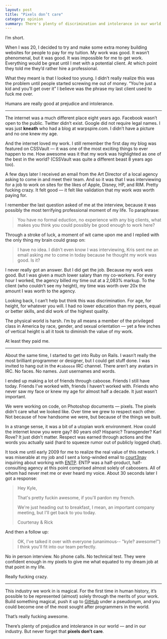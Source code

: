 ```yaml
---
layout: post
title: "Pixels don’t care"
category: opinion
summary: There's plenty of discrimination and intolerance in our world, but never forget that pixels don't care.
---
```


I’m short.

When I was 20, I decided to try and make some extra money building websites for people to pay for my tuition. My work was good. It wasn’t phenomenal, but it was good. It was impossible for me to get work. Everything would be great until I met with a potential client. At which point they told me they’d rather hire a professional.

What they meant is that I looked too young. I didn’t really realize this was the problem until people started screwing me out of money. “You’re just a kid and you’ll get over it” I believe was the phrase my last client used to fuck me over.

Humans are really good at prejudice and intolerance.

----

The internet was a much different place eight years ago. Facebook wasn’t open to the public. Twitter didn’t exist. Google did not require legal names. I was just **kneath** who had a blog at warpspire.com. I didn’t have a picture and no one knew my age.

And the internet loved my work. I still remember the first day my blog was featured on CSSVault — it was one of the most exciting things to ever happen to me. How awesome was it that my work was highlighted as one of the best in the world? (CSSVault was quite a different beast 8 years ago too).

A few days later I received an email from the Art Director of a local agency asking to come in and meet their team. And so it was that I was interviewing for a job to work on sites for the likes of Apple, Disney, HP, and RIM. Pretty fucking crazy. It felt good — it felt like validation that my work *was* worth paying for.

I remember the last question asked of me at the interview, because it was possibly the most terrifying professional moment of my life. To paraphrase:

> You have no formal eduction, no experience with any big clients, what makes you think you could possibly be good enough to work here?

Through a stroke of luck, a moment of wit came upon me and I replied with the only thing my brain could grasp on:

> I have no idea. I didn’t even know I was interviewing, Kris sent me an email asking *me* to come in today because he thought my work was good. Is it?

I never really got an answer. But I did get the job. Because my work *was* good. But I was given a much lower salary than my co-workers. For every hour I worked, the agency billed my time out at a 2,083% markup. To the client (who couldn’t see my height), my time was worth over 20x the amount I was worth to the agency.

Looking back, I can’t help but think this was discrimination. For age, for height, for whatever you will. I had no lower education than my peers, equal or better skills, and did work of the highest quality.

The physical world is harsh. I’m by all means a member of the privileged class in America by race, gender, and sexual orientation — yet a few inches of vertical height is all it took to diminish the value of my work.

At least they paid me.

----

About the same time, I started to get into Ruby on Rails. I wasn’t really the most brilliant programmer or designer, but I could get stuff done. I was invited to hang out in the `#caboose` IRC channel. There aren’t any avatars in IRC. No faces. No names. Just usernames and words.

I ended up making a lot of friends through caboose. Friends I still have today. Friends I’ve worked with, friends I haven’t worked with. Friends who never saw my face or knew my age for almost half a decade. It just wasn’t important.

We were working on code, on Photoshop documents — pixels. The pixels didn’t care what we looked like. Over time we grew to respect each other. Not because of how handsome we were, but because of the things we built.

In a strange sense, it was a bit of a utopian work environment. How could the internet know you were gay? 80 years old? Hispanic? Transgender? Karl Rove? It just didn’t matter. Respect was earned through actions and the words you actually said (hard to squeeze rumor out of publicly logged chat).

It took me until early 2009 for me to realize the real value of this network. I was miserable at my job and  I sent a long-winded email to [court3nay](https://twitter.com/court3nay) inquiring about working with [ENTP](http://entp.com). ENTP was a half-product, half-consulting agency at this point comprised almost solely of caboosers. All of whom had never met me or ever heard my voice. About 30 seconds later I got a response:

> Hey Kyle,
>
> That's pretty fuckin awesome, if you'll pardon my french.
>
> We're just heading out to breakfast, I mean, an important company meeting, but I'll get back to you today.
>
> Courtenay & Rick

And then a follow up:

> OK, I've talked it over with everyone (unanimous-- "kyle? awesome!")  
> I think you'll fit into our team perfectly.

No in person interview. No phone calls. No technical test. They were confident enough in my pixels to give me what equated to my dream job at that point in my life.

Really fucking crazy.

---

This industry we work in is magical. For the first time in human history, it’s possible to be represented (almost) solely through the merits of your work. Build something magical, push it up to [GitHub](https://github.com) under a pseudonym, and you could become one of the most sought after programmers in the world.

That’s really fucking awesome.

There’s plenty of prejudice and intolerance in our world — and in our industry. But never forget that **pixels don’t care**.
